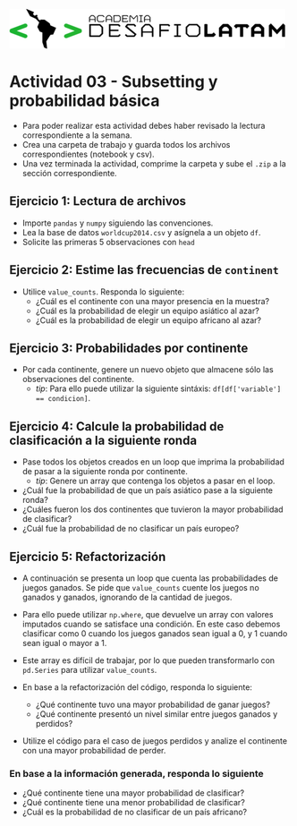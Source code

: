 ![](logo.png)

# Actividad 03 - Subsetting y probabilidad básica

* Para poder realizar esta actividad debes haber revisado la lectura correspondiente a la semana.
* Crea una carpeta de trabajo y guarda todos los archivos correspondientes (notebook y csv).
* Una vez terminada la actividad, comprime la carpeta y sube el `.zip` a la sección correspondiente.


## Ejercicio 1: Lectura de archivos

* Importe `pandas` y `numpy` siguiendo las convenciones.
* Lea la base de datos `worldcup2014.csv` y asígnela a un objeto `df`.
* Solicite las primeras 5 observaciones con `head`

## Ejercicio 2: Estime las frecuencias de `continent`
* Utilice `value_counts`. Responda lo siguiente:
    - ¿Cuál es el continente con una mayor presencia en la muestra?
    - ¿Cuál es la probabilidad de elegir un equipo asiático al azar?
    - ¿Cuál es la probabilidad de elegir un equipo africano al azar?

## Ejercicio 3: Probabilidades por continente

* Por cada continente, genere un nuevo objeto que almacene sólo las observaciones del continente.
    - _tip_: Para ello puede utilizar la siguiente sintáxis: `df[df['variable'] == condicion]`.

## Ejercicio 4: Calcule la probabilidad de clasificación a la siguiente ronda

* Pase todos los objetos creados en un loop que imprima la probabilidad de pasar a la siguiente ronda por continente.
    - _tip_: Genere un array que contenga los objetos a pasar en el loop.
* ¿Cuál fue la probabilidad de que un país asiático pase a la siguiente ronda?
* ¿Cuáles fueron los dos continentes que tuvieron la mayor probabilidad de clasificar?
* ¿Cuál fue la probabilidad de no clasificar un país europeo?

## Ejercicio 5: Refactorización

* A continuación se presenta un loop que cuenta las probabilidades de juegos ganados. Se pide que `value_counts` cuente los juegos no ganados y ganados, ignorando de la cantidad de juegos.

* Para ello puede utilizar `np.where`, que devuelve un array con valores imputados cuando se satisface una condición. En este caso debemos clasificar como 0 cuando los juegos ganados sean igual a 0, y 1 cuando sean igual o mayor a 1.
* Este array es difícil de trabajar, por lo que pueden transformarlo con `pd.Series` para utilizar `value_counts`.
* En base a la refactorización del código, responda lo siguiente:
    - ¿Qué continente tuvo una mayor probabilidad de ganar juegos?
    - ¿Qué continente presentó un nivel similar entre juegos ganados y perdidos?
* Utilize el código para el caso de juegos perdidos y analize el continente con una mayor probabilidad de perder.

### En base a la información generada, responda lo siguiente
* ¿Qué continente tiene una mayor probabilidad de clasificar?
* ¿Qué continente tiene una menor probabilidad de clasificar?
* ¿Cuál es la probabilidad de no clasificar de un país africano?

